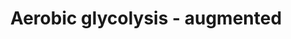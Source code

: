 ---
annotations:
- id: PW:0000605
  parent: disease pathway
  type: Pathway Ontology
  value: cancer pathway
- id: PW:0000025
  parent: classic metabolic pathway
  type: Pathway Ontology
  value: glycolysis/gluconeogenesis pathway
- id: PW:0000641
  parent: regulatory pathway
  type: Pathway Ontology
  value: gluconeogenesis pathway
authors:
- KJanssen
- Egonw
- AlexanderPico
- DeSl
- MaintBot
- L Dupuis
- Eweitz
- Finterly
- Khanspers
- Ash iyer
citedin: ''
communities:
- ONTOX
description: 'Glycolysis converts glucose, C6H12O6, into pyruvate, CH3COCOO- and H+.
  The free energy released in this process is used to form the ATP and NADH. This
  pathway shows changed glycolytic fluxes during the Warburg effect. It is an extended
  version of the glycolysis pathway ([WP534](https://www.wikipathways.org/index.php/Pathway:WP534)),
  and describes content in the computer model of the corresponding supplement, and
  the article of [Shestov et al., 2014](https://www.ncbi.nlm.nih.gov/pubmed/25009227).
  Passive transport of oxygen and lactic acid into the cell is depicted using dashed
  arrows, which may differ from the original computer model.   Referred article: [Shestov
  et al., 2014](https://www.ncbi.nlm.nih.gov/pubmed/25009227)'
last-edited: 2025-07-03
ndex: null
organisms:
- Homo sapiens
redirect_from:
- /index.php/Pathway:WP4628
- /instance/WP4628
- /instance/WP4628_r139751
revision: r139751
schema-jsonld:
- '@context': https://schema.org/
  '@id': https://wikipathways.github.io/pathways/WP4628.html
  '@type': Dataset
  creator:
    '@type': Organization
    name: WikiPathways
  description: 'Glycolysis converts glucose, C6H12O6, into pyruvate, CH3COCOO- and
    H+. The free energy released in this process is used to form the ATP and NADH.
    This pathway shows changed glycolytic fluxes during the Warburg effect. It is
    an extended version of the glycolysis pathway ([WP534](https://www.wikipathways.org/index.php/Pathway:WP534)),
    and describes content in the computer model of the corresponding supplement, and
    the article of [Shestov et al., 2014](https://www.ncbi.nlm.nih.gov/pubmed/25009227).
    Passive transport of oxygen and lactic acid into the cell is depicted using dashed
    arrows, which may differ from the original computer model.   Referred article:
    [Shestov et al., 2014](https://www.ncbi.nlm.nih.gov/pubmed/25009227)'
  keywords:
  - ADP
  - AK
  - ALD
  - AMP
  - ATP
  - BPG
  - CK
  - CR
  - DHAP
  - ENO
  - F26BP
  - F6P
  - FBP
  - G6P
  - G6PDH
  - GAP
  - GAPDH
  - GHMT
  - GLU
  - GLUT
  - GLUe
  - GLY
  - GPI
  - GPT
  - H
  - HK
  - H₂O
  - LAC
  - LACe
  - LDH
  - NAD
  - NADH
  - O2
  - O2e
  - P
  - PCR
  - PEP
  - PFK
  - PGK
  - PGM
  - PK
  - PYR
  - SER
  - TPI
  - _2PG
  - _3PG
  license: CC0
  name: Aerobic glycolysis - augmented
seo: CreativeWork
title: Aerobic glycolysis - augmented
wpid: WP4628
---